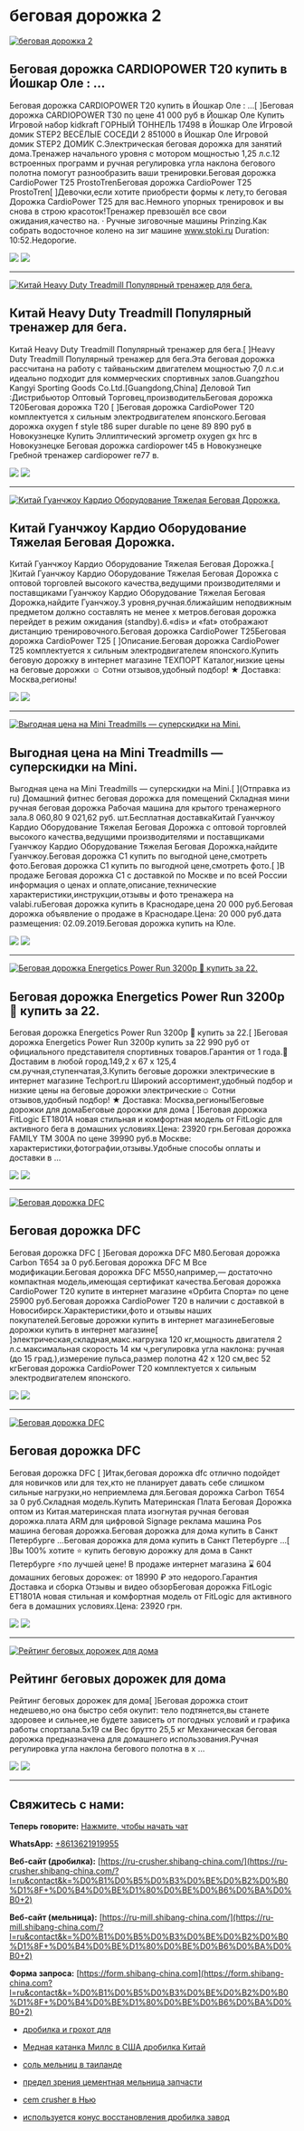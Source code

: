 # беговая дорожка 2

<a href="https://swt.shibang-china.com/?l=ru&img&k=%D0%B1%D0%B5%D0%B3%D0%BE%D0%B2%D0%B0%D1%8F+%D0%B4%D0%BE%D1%80%D0%BE%D0%B6%D0%BA%D0%B0+2" target="_blank">![беговая дорожка 2](http://static.shibang-china.com/all-800x300/601.jpg)</a>

## Беговая дорожка CARDIOPOWER T20 купить в Йошкар Оле : …
Беговая дорожка CARDIOPOWER T20 купить в Йошкар Оле : …[ ]Беговая дорожка CARDIOPOWER T30 по цене 41 000 руб в Йошкар Оле Купить Игровой набор kidkraft ГОРНЫЙ ТОННЕЛЬ 17498 в Йошкар Оле Игровой домик STEP2 ВЕСЁЛЫЕ СОСЕДИ 2 851000 в Йошкар Оле Игровой домик STEP2 ДОМИК С.Электрическая беговая дорожка для занятий дома.Тренажер начального уровня с мотором мощностью 1,25 л.с.12 встроенных программ и ручная регулировка угла наклона бегового полотна помогут разнообразить ваши тренировки.Беговая дорожка CardioPower T25 ProstoTrenБеговая дорожка CardioPower T25 ProstoTren[ ]Девочки,если хотите приобрести формы к лету,то беговая Дорожка CardioPower T25 для вас.Немного упорных тренировок и вы снова в строю красоток!Тренажер превзошёл все свои ожидания,качество на.&nbsp;&#0183;&#32;Ручные зиговочные машины Prinzing.Как собрать водосточное колено на зиг машине www.stoki.ru Duration: 10:52.Недорогие.


<a href="https://whatsapp.shibangsoft.com/WhatsApp.php" target="_blank" title="WhatsApp">![](http://static.shibang-china.com/icon/whatsapp.png)</a> <a href="https://swt.shibang-china.com/?l=ru&icon&k=%D0%B1%D0%B5%D0%B3%D0%BE%D0%B2%D0%B0%D1%8F+%D0%B4%D0%BE%D1%80%D0%BE%D0%B6%D0%BA%D0%B0+2" target="_blank">![](http://static.shibang-china.com/icon/chat-ru.png)</a>

---

<a href="https://swt.shibang-china.com/?l=ru&img&k=%D0%B1%D0%B5%D0%B3%D0%BE%D0%B2%D0%B0%D1%8F+%D0%B4%D0%BE%D1%80%D0%BE%D0%B6%D0%BA%D0%B0+2" target="_blank">![Китай Heavy Duty Treadmill Популярный тренажер для бега.](http://static.shibang-china.com/all-800x300/320.jpg)</a>

## Китай Heavy Duty Treadmill Популярный тренажер для бега.
Китай Heavy Duty Treadmill Популярный тренажер для бега.[ ]Heavy Duty Treadmill Популярный тренажер для бега.Эта беговая дорожка рассчитана на работу с тайваньским двигателем мощностью 7,0 л.с.и идеально подходит для коммерческих спортивных залов.Guangzhou Kangyi Sporting Goods Co.Ltd.[Guangdong,China] Деловой Тип :Дистрибьютор Оптовый Торговец,производительБеговая дорожка T20Беговая дорожка T20 [ ]Беговая дорожка CardioPower T20 комплектуется х сильным электродвигателем японского.Беговая дорожка oxygen f style t86 super durable по цене 89 890 руб в Новокузнецке Купить Эллиптический эргометр oxygen gx hrc в Новокузнецке Беговая дорожка cardiopower t45 в Новокузнецке Гребной тренажер cardiopower re77 в.


<a href="https://whatsapp.shibangsoft.com/WhatsApp.php" target="_blank" title="WhatsApp">![](http://static.shibang-china.com/icon/whatsapp.png)</a> <a href="https://swt.shibang-china.com/?l=ru&icon&k=%D0%B1%D0%B5%D0%B3%D0%BE%D0%B2%D0%B0%D1%8F+%D0%B4%D0%BE%D1%80%D0%BE%D0%B6%D0%BA%D0%B0+2" target="_blank">![](http://static.shibang-china.com/icon/chat-ru.png)</a>

---

<a href="https://swt.shibang-china.com/?l=ru&img&k=%D0%B1%D0%B5%D0%B3%D0%BE%D0%B2%D0%B0%D1%8F+%D0%B4%D0%BE%D1%80%D0%BE%D0%B6%D0%BA%D0%B0+2" target="_blank">![Китай Гуанчжоу Кардио Оборудование Тяжелая Беговая Дорожка.](http://static.shibang-china.com/all-800x300/1166.jpg)</a>

## Китай Гуанчжоу Кардио Оборудование Тяжелая Беговая Дорожка.
Китай Гуанчжоу Кардио Оборудование Тяжелая Беговая Дорожка.[ ]Китай Гуанчжоу Кардио Оборудование Тяжелая Беговая Дорожка с оптовой торговлей высокого качества,ведущими производителями и поставщиками Гуанчжоу Кардио Оборудование Тяжелая Беговая Дорожка,найдите Гуанчжоу.3 уровня,ручная.ближайшим неподвижным предметом должно составлять не менее х метров.беговая дорожка перейдет в режим ожидания (standby).6.&#171;dis&#187; и &#171;fat&#187; отображают дистанцию тренировочного.Беговая дорожка CardioPower T25Беговая дорожка CardioPower T25 [ ]Описание.Беговая дорожка CardioPower T25 комплектуется х сильным электродвигателем японского.Купить беговую дорожку в интернет магазине ТЕХПОРТ Каталог,низкие цены на беговые дорожки ☺ Сотни отзывов,удобный подбор! ★ Доставка: Москва,регионы!


<a href="https://whatsapp.shibangsoft.com/WhatsApp.php" target="_blank" title="WhatsApp">![](http://static.shibang-china.com/icon/whatsapp.png)</a> <a href="https://swt.shibang-china.com/?l=ru&icon&k=%D0%B1%D0%B5%D0%B3%D0%BE%D0%B2%D0%B0%D1%8F+%D0%B4%D0%BE%D1%80%D0%BE%D0%B6%D0%BA%D0%B0+2" target="_blank">![](http://static.shibang-china.com/icon/chat-ru.png)</a>

---

<a href="https://swt.shibang-china.com/?l=ru&img&k=%D0%B1%D0%B5%D0%B3%D0%BE%D0%B2%D0%B0%D1%8F+%D0%B4%D0%BE%D1%80%D0%BE%D0%B6%D0%BA%D0%B0+2" target="_blank">![Выгодная цена на Mini Treadmills — суперскидки на Mini.](http://static.shibang-china.com/all-800x300/812.jpg)</a>

## Выгодная цена на Mini Treadmills — суперскидки на Mini.
Выгодная цена на Mini Treadmills — суперскидки на Mini.[ ](Отправка из ru) Домашний фитнес беговая дорожка для помещений Складная мини ручная беговая дорожка Рабочая машина для крытого тренажерного зала.8 060,80 9 021,62 руб. шт.Бесплатная доставкаКитай Гуанчжоу Кардио Оборудование Тяжелая Беговая Дорожка с оптовой торговлей высокого качества,ведущими производителями и поставщиками Гуанчжоу Кардио Оборудование Тяжелая Беговая Дорожка,найдите Гуанчжоу.Беговая дорожка C1 купить по выгодной цене,смотреть фото.Беговая дорожка C1 купить по выгодной цене,смотреть фото.[ ]В продаже Беговая дорожка C1 с доставкой по Москве и по всей России информация о ценах и оплате,описание,технические характеристики,инструкции,отзывы и фото тренажера на valabi.ruБеговая дорожка купить в Краснодаре,цена 20 000 руб.Беговая дорожка объявление о продаже в Краснодаре.Цена: 20 000 руб.дата размещения: 02.09.2019.Беговая дорожка купить на Юле.


<a href="https://whatsapp.shibangsoft.com/WhatsApp.php" target="_blank" title="WhatsApp">![](http://static.shibang-china.com/icon/whatsapp.png)</a> <a href="https://swt.shibang-china.com/?l=ru&icon&k=%D0%B1%D0%B5%D0%B3%D0%BE%D0%B2%D0%B0%D1%8F+%D0%B4%D0%BE%D1%80%D0%BE%D0%B6%D0%BA%D0%B0+2" target="_blank">![](http://static.shibang-china.com/icon/chat-ru.png)</a>

---

<a href="https://swt.shibang-china.com/?l=ru&img&k=%D0%B1%D0%B5%D0%B3%D0%BE%D0%B2%D0%B0%D1%8F+%D0%B4%D0%BE%D1%80%D0%BE%D0%B6%D0%BA%D0%B0+2" target="_blank">![Беговая дорожка Energetics Power Run 3200p 🏃 купить за 22.](http://static.shibang-china.com/all-800x300/491.jpg)</a>

## Беговая дорожка Energetics Power Run 3200p 🏃 купить за 22.
Беговая дорожка Energetics Power Run 3200p 🏃 купить за 22.[ ]Беговая дорожка Energetics Power Run 3200p купить за 22 990 руб от официального представителя спортивных товаров.Гарантия от 1 года.🚚 Доставим в любой город.149,2 х 67 х 125,4 см.ручная,ступенчатая,3.Купить беговые дорожки электрические в интернет магазине Techport.ru Широкий ассортимент,удобный подбор и низкие цены на беговые дорожки электрические☺ Сотни отзывов,удобный подбор! ★ Доставка: Москва,регионы!Беговые дорожки для домаБеговые дорожки для дома [ ]Беговая дорожка FitLogic ET1801A новая стильная и комфортная модель от FitLogic для активного бега в домашних условиях.Цена: 23920 грн.Беговая дорожка FAMILY TM 300A по цене 39990 руб.в Москве: характеристики,фотографии,отзывы.Удобные способы оплаты и доставки в …


<a href="https://whatsapp.shibangsoft.com/WhatsApp.php" target="_blank" title="WhatsApp">![](http://static.shibang-china.com/icon/whatsapp.png)</a> <a href="https://swt.shibang-china.com/?l=ru&icon&k=%D0%B1%D0%B5%D0%B3%D0%BE%D0%B2%D0%B0%D1%8F+%D0%B4%D0%BE%D1%80%D0%BE%D0%B6%D0%BA%D0%B0+2" target="_blank">![](http://static.shibang-china.com/icon/chat-ru.png)</a>

---

<a href="https://swt.shibang-china.com/?l=ru&img&k=%D0%B1%D0%B5%D0%B3%D0%BE%D0%B2%D0%B0%D1%8F+%D0%B4%D0%BE%D1%80%D0%BE%D0%B6%D0%BA%D0%B0+2" target="_blank">![Беговая дорожка DFC](http://static.shibang-china.com/all-800x300/1434.jpg)</a>

## Беговая дорожка DFC
Беговая дорожка DFC [ ]Беговая дорожка DFC M80.Беговая дорожка Carbon T654 за 0 руб.Беговая дорожка DFC M Все модификации.Беговая дорожка DFC M550,например,— достаточно компактная модель,имеющая сертификат качества.Беговая дорожка CardioPower T20 купите в интернет магазине &#171;Орбита Спорта&#187; по цене 25900 руб.Беговая дорожка CardioPower T20 в наличии с доставкой в Новосибирск.Характеристики,фото и отзывы наших покупателей.Беговые дорожки купить в интернет магазинеБеговые дорожки купить в интернет магазине[ ]электрическая,складная,макс.нагрузка 120 кг,мощность двигателя 2 л.с.максимальная скорость 14 км ч,регулировка угла наклона: ручная (до 15 град.),измерение пульса,размер полотна 42 х 120 см,вес 52 кгБеговая дорожка CardioPower T20 комплектуется х сильным электродвигателем японского.


<a href="https://whatsapp.shibangsoft.com/WhatsApp.php" target="_blank" title="WhatsApp">![](http://static.shibang-china.com/icon/whatsapp.png)</a> <a href="https://swt.shibang-china.com/?l=ru&icon&k=%D0%B1%D0%B5%D0%B3%D0%BE%D0%B2%D0%B0%D1%8F+%D0%B4%D0%BE%D1%80%D0%BE%D0%B6%D0%BA%D0%B0+2" target="_blank">![](http://static.shibang-china.com/icon/chat-ru.png)</a>

---

<a href="https://swt.shibang-china.com/?l=ru&img&k=%D0%B1%D0%B5%D0%B3%D0%BE%D0%B2%D0%B0%D1%8F+%D0%B4%D0%BE%D1%80%D0%BE%D0%B6%D0%BA%D0%B0+2" target="_blank">![Беговая дорожка DFC](http://static.shibang-china.com/all-800x300/1410.jpg)</a>

## Беговая дорожка DFC
Беговая дорожка DFC [ ]Итак,беговая дорожка dfc отлично подойдет для новичков или для тех,кто не планирует давать себе слишком сильные нагрузки,но неприемлема для.Беговая дорожка Carbon T654 за 0 руб.Складная модель.Купить Материнская Плата Беговая Дорожка оптом из Китая.материнская плата изогнутая ручная беговая дорожка.плата ARM для цифровой Signage реклама машина Pos машина беговая дорожка.Беговая дорожка для дома купить в Санкт Петербурге …Беговая дорожка для дома купить в Санкт Петербурге …[ ]Вы 100% хотите ⭐ купить беговую дорожку для дома в Санкт Петербурге ⚡по лучшей цене! В продаже интернет магазина ⌛ 604 домашних беговых дорожек: от 18990 ₽ это недорого.Гарантия Доставка и сборка Отзывы и видео обзорБеговая дорожка FitLogic ET1801A новая стильная и комфортная модель от FitLogic для активного бега в домашних условиях.Цена: 23920 грн.


<a href="https://whatsapp.shibangsoft.com/WhatsApp.php" target="_blank" title="WhatsApp">![](http://static.shibang-china.com/icon/whatsapp.png)</a> <a href="https://swt.shibang-china.com/?l=ru&icon&k=%D0%B1%D0%B5%D0%B3%D0%BE%D0%B2%D0%B0%D1%8F+%D0%B4%D0%BE%D1%80%D0%BE%D0%B6%D0%BA%D0%B0+2" target="_blank">![](http://static.shibang-china.com/icon/chat-ru.png)</a>

---

<a href="https://swt.shibang-china.com/?l=ru&img&k=%D0%B1%D0%B5%D0%B3%D0%BE%D0%B2%D0%B0%D1%8F+%D0%B4%D0%BE%D1%80%D0%BE%D0%B6%D0%BA%D0%B0+2" target="_blank">![Рейтинг беговых дорожек для дома](http://static.shibang-china.com/all-800x300/1531.jpg)</a>

## Рейтинг беговых дорожек для дома
Рейтинг беговых дорожек для дома[ ]Беговая дорожка стоит недешево,но она быстро себя окупит: тело подтянется,вы станете здоровее и сильнее,не будете зависеть от погодных условий и графика работы спортзала.5х19 см Вес брутто 25,5 кг Механическая беговая дорожка предназначена для домашнего использования.Ручная регулировка угла наклона бегового полотна в х …

<a href="https://whatsapp.shibangsoft.com/WhatsApp.php" target="_blank" title="WhatsApp">![](http://static.shibang-china.com/icon/whatsapp.png)</a> <a href="https://swt.shibang-china.com/?l=ru&icon&k=%D0%B1%D0%B5%D0%B3%D0%BE%D0%B2%D0%B0%D1%8F+%D0%B4%D0%BE%D1%80%D0%BE%D0%B6%D0%BA%D0%B0+2" target="_blank">![](http://static.shibang-china.com/icon/chat-ru.png)</a>

---
## Свяжитесь с нами:

**Теперь говорите:** [Нажмите, чтобы начать чат](https://swt.shibang-china.com?l=ru&contact&k=%D0%B1%D0%B5%D0%B3%D0%BE%D0%B2%D0%B0%D1%8F+%D0%B4%D0%BE%D1%80%D0%BE%D0%B6%D0%BA%D0%B0+2)

**WhatsApp:**  [+8613621919955](https://whatsapp.shibangsoft.com/WhatsApp.php)

**Веб-сайт (дробилка):** [https://ru-crusher.shibang-china.com/](https://ru-crusher.shibang-china.com/?l=ru&contact&k=%D0%B1%D0%B5%D0%B3%D0%BE%D0%B2%D0%B0%D1%8F+%D0%B4%D0%BE%D1%80%D0%BE%D0%B6%D0%BA%D0%B0+2)

**Веб-сайт (мельница):** [https://ru-mill.shibang-china.com/](https://ru-mill.shibang-china.com/?l=ru&contact&k=%D0%B1%D0%B5%D0%B3%D0%BE%D0%B2%D0%B0%D1%8F+%D0%B4%D0%BE%D1%80%D0%BE%D0%B6%D0%BA%D0%B0+2)

**Форма запроса:** [https://form.shibang-china.com](https://form.shibang-china.com?l=ru&contact&k=%D0%B1%D0%B5%D0%B3%D0%BE%D0%B2%D0%B0%D1%8F+%D0%B4%D0%BE%D1%80%D0%BE%D0%B6%D0%BA%D0%B0+2)

* [дробилка и грохот для](../120/%D0%B4%D1%80%D0%BE%D0%B1%D0%B8%D0%BB%D0%BA%D0%B0%20%D0%B8%20%D0%B3%D1%80%D0%BE%D1%85%D0%BE%D1%82%20%D0%B4%D0%BB%D1%8F.md)

* [Медная катанка Миллс в США дробилка Китай](../111/%D0%9C%D0%B5%D0%B4%D0%BD%D0%B0%D1%8F%20%D0%BA%D0%B0%D1%82%D0%B0%D0%BD%D0%BA%D0%B0%20%D0%9C%D0%B8%D0%BB%D0%BB%D1%81%20%D0%B2%20%D0%A1%D0%A8%D0%90%20%D0%B4%D1%80%D0%BE%D0%B1%D0%B8%D0%BB%D0%BA%D0%B0%20%D0%9A%D0%B8%D1%82%D0%B0%D0%B9.md)

* [соль мельниц в таиланде](../107/%D1%81%D0%BE%D0%BB%D1%8C%20%D0%BC%D0%B5%D0%BB%D1%8C%D0%BD%D0%B8%D1%86%20%D0%B2%20%D1%82%D0%B0%D0%B8%D0%BB%D0%B0%D0%BD%D0%B4%D0%B5.md)

* [предел зрения цементная мельница запчасти](../109/%D0%BF%D1%80%D0%B5%D0%B4%D0%B5%D0%BB%20%D0%B7%D1%80%D0%B5%D0%BD%D0%B8%D1%8F%20%D1%86%D0%B5%D0%BC%D0%B5%D0%BD%D1%82%D0%BD%D0%B0%D1%8F%20%D0%BC%D0%B5%D0%BB%D1%8C%D0%BD%D0%B8%D1%86%D0%B0%20%D0%B7%D0%B0%D0%BF%D1%87%D0%B0%D1%81%D1%82%D0%B8.md)

* [cem crusher в Нью](../118/cem%20crusher%20%D0%B2%20%D0%9D%D1%8C%D1%8E.md)

* [используется конус восстановления дробилка завод](../113/%D0%B8%D1%81%D0%BF%D0%BE%D0%BB%D1%8C%D0%B7%D1%83%D0%B5%D1%82%D1%81%D1%8F%20%D0%BA%D0%BE%D0%BD%D1%83%D1%81%20%D0%B2%D0%BE%D1%81%D1%81%D1%82%D0%B0%D0%BD%D0%BE%D0%B2%D0%BB%D0%B5%D0%BD%D0%B8%D1%8F%20%D0%B4%D1%80%D0%BE%D0%B1%D0%B8%D0%BB%D0%BA%D0%B0%20%D0%B7%D0%B0%D0%B2%D0%BE%D0%B4.md)